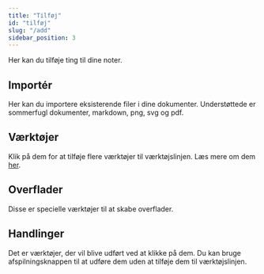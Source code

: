 ```yaml
---
title: "Tilføj"
id: "tilføj"
slug: "/add"
sidebar_position: 3
---
```


Her kan du tilføje ting til dine noter.

## Importér

Her kan du importere eksisterende filer i dine dokumenter. Understøttede er sommerfugl dokumenter, markdown, png, svg og pdf.

## Værktøjer

Klik på dem for at tilføje flere værktøjer til værktøjslinjen. Læs mere om dem [her](tools).

## Overflader

Disse er specielle værktøjer til at skabe overflader.

## Handlinger

Det er værktøjer, der vil blive udført ved at klikke på dem. Du kan bruge afspilningsknappen til at udføre dem uden at tilføje dem til værktøjslinjen.
